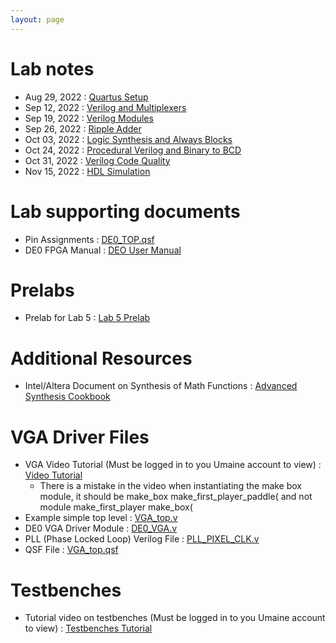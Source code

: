 ```yaml
---
layout: page
---
```

# Lab notes

- Aug 29, 2022 : [Quartus Setup]({{site.baseurl}}/lab_pdfs/ECE275_Lab1_Quartus_Setup.pdf)
- Sep 12, 2022 : [Verilog and Multiplexers]({{site.baseurl}}/lab_pdfs/ECE275_Lab2_Multiplexers_Verilog_and_Schematics.pdf)
- Sep 19, 2022 : [Verilog Modules]({{site.baseurl}}/lab_pdfs/ECE275_Lab3_Verilog_Modules.pdf)
- Sep 26, 2022 : [Ripple Adder]({{site.baseurl}}/lab_pdfs/ECE275_Lab4.pdf)
- Oct 03, 2022 : [Logic Synthesis and Always Blocks]({{site.baseurl}}/lab_pdfs/ECE275_Lab5.pdf)
- Oct 24, 2022 : [Procedural Verilog and Binary to BCD]({{site.baseurl}}/lab_pdfs/ECE275_Lab6.pdf)
- Oct 31, 2022  : [Verilog Code Quality]({{site.baseurl}}/lab_pdfs/ECE275_Lab7.pdf)
- Nov 15, 2022 : [HDL Simulation]({{site.baseurl}}/lab_pdfs/ECE275_Lab8.pdf)

# Lab supporting documents

- Pin Assignments : [DE0_TOP.qsf]({{site.baseurl}}/lab_pdfs/DE0_TOP.qsf)
- DE0 FPGA Manual : [DEO User Manual](https://intel.com/content/dam/altera-www/global/en_US/portal/dsn/42/doc-us-dsnbk-42-5804152209-de0-user-manual.pdf)

# Prelabs

- Prelab for Lab 5 : [Lab 5 Prelab]({{site.baseurl}}/lab_pdfs/ECE275_Lab5_Prelab.pdf)

# Additional Resources

- Intel/Altera Document on Synthesis of Math Functions : [Advanced Synthesis Cookbook](https://intel.com/content/dam/www/programmable/us/en/pdfs/literature/manual/stx_cookbook.pdf)

# VGA Driver Files

- VGA Video Tutorial (Must be logged in to you Umaine account to view) : [Video Tutorial](https://drive.google.com/file/d/1KwSqLo8CvzKBAjxMmDpdbc_UMAonZH9S/view?usp=sharing)
	- There is a mistake in the video when instantiating the make box module, it should be make_box make_first_player_paddle( and not module make_first_player make_box(
- Example simple top level : [VGA_top.v]({{site.baseurl}}/lab_pdfs/final_project_vga_files/VGA_top.v)
- DE0 VGA Driver Module : [DE0_VGA.v]({{site.baseurl}}/lab_pdfs/final_project_vga_files/DE0_VGA.v)
- PLL (Phase Locked Loop) Verilog File : [PLL_PIXEL_CLK.v]({{site.baseurl}}/lab_pdfs/final_project_vga_files/PLL_PIXEL_CLK.v)
- QSF File : [VGA_top.qsf]({{site.baseurl}}/lab_pdfs/final_project_vga_files/VGA_top.qsf)

# Testbenches

- Tutorial video on testbenches (Must be logged in to you Umaine account to view) : [Testbenches Tutorial](https://drive.google.com/file/d/1_xbmeY4J0596vx63K-ubjDB998AcH6LX/view?usp=sharing)

